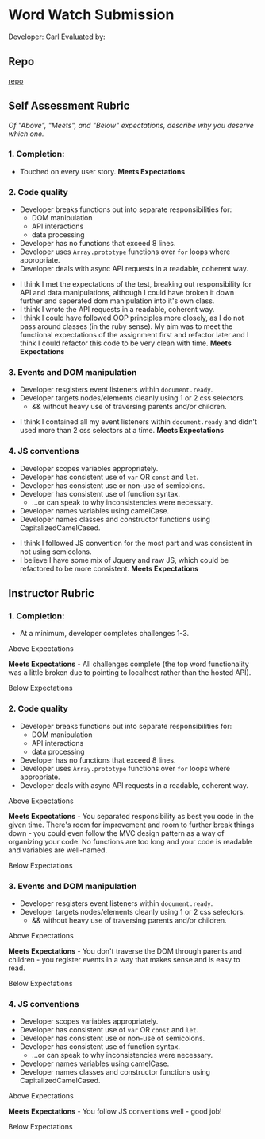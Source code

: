 # Word Watch Submission

Developer: Carl
Evaluated by:

## Repo

[repo](https://github.com/ACC25/word_watch)

## Self Assessment Rubric

*Of "Above", "Meets", and "Below" expectations, describe why you deserve which one.*

### 1. Completion:

+ Touched on every user story.
**Meets Expectations**

### 2. Code quality
  * Developer breaks functions out into separate responsibilities for:
    * DOM manipulation
    * API interactions
    * data processing
  * Developer has no functions that exceed 8 lines.
  * Developer uses `Array.prototype` functions over `for` loops where appropriate.
  * Developer deals with async API requests in a readable, coherent way.

+ I think I met the expectations of the test, breaking out responsibility for API and data manipulations, although I could have broken it down further and seperated dom manipulation into it's own class. 
+ I think I wrote the API requests in a readable, coherent way.
+ I think I could have followed OOP principles more closely, as I do not pass around classes (in the ruby sense). My aim was to meet the functional expectations of the assignment first and refactor later and I think I could refactor this code to be very clean with time. 
**Meets Expectations**


### 3. Events and DOM manipulation
  * Developer resgisters event listeners within `document.ready`.
  * Developer targets nodes/elements cleanly using 1 or 2 css selectors.
    * && without heavy use of traversing parents and/or children.

+ I think I contained all my event listeners within `document.ready` and didn't used more than 2 css selectors at a time.
**Meets Expectations**

### 4. JS conventions
  * Developer scopes variables appropriately.
  * Developer has consistent use of `var` OR `const` and `let`.
  * Developer has consistent use or non-use of semicolons.
  * Developer has consistent use of function syntax.
    * ...or can speak to why inconsistencies were necessary.
  * Developer names variables using camelCase.
  * Developer names classes and constructor functions using CapitalizedCamelCased.

+ I think I followed JS convention for the most part and was consistent in not using semicolons.
+ I believe I have some mix of Jquery and raw JS, which could be refactored to be more consistent.
**Meets Expectations**


## Instructor Rubric

### 1. Completion:
  * At a minimum, developer completes challenges 1-3.

Above Expectations

**Meets Expectations** - All challenges complete (the top word functionality was a little broken due to pointing to localhost rather than the hosted API).

Below Expectations

### 2. Code quality
  * Developer breaks functions out into separate responsibilities for:
    * DOM manipulation
    * API interactions
    * data processing
  * Developer has no functions that exceed 8 lines.
  * Developer uses `Array.prototype` functions over `for` loops where appropriate.
  * Developer deals with async API requests in a readable, coherent way.

Above Expectations

**Meets Expectations** - You separated responsibility as best you code in the given time. There's room for improvement and room to further break things down - you could even follow the MVC design pattern as a way of organizing your code. No functions are too long and your code is readable and variables are well-named.

Below Expectations

### 3. Events and DOM manipulation
  * Developer resgisters event listeners within `document.ready`.
  * Developer targets nodes/elements cleanly using 1 or 2 css selectors.
    * && without heavy use of traversing parents and/or children.

Above Expectations

**Meets Expectations** - You don't traverse the DOM through parents and children - you register events in a way that makes sense and is easy to read.

Below Expectations

### 4. JS conventions
  * Developer scopes variables appropriately.
  * Developer has consistent use of `var` OR `const` and `let`.
  * Developer has consistent use or non-use of semicolons.
  * Developer has consistent use of function syntax.
    * ...or can speak to why inconsistencies were necessary.
  * Developer names variables using camelCase.
  * Developer names classes and constructor functions using CapitalizedCamelCased.

Above Expectations

**Meets Expectations** - You follow JS conventions well - good job!

Below Expectations
